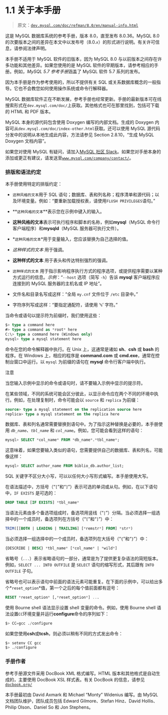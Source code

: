 # 1.1 关于本手册

> 原文：[`dev.mysql.com/doc/refman/8.0/en/manual-info.html`](https://dev.mysql.com/doc/refman/8.0/en/manual-info.html)

这是 MySQL 数据库系统的参考手册，版本 8.0，直至发布 8.0.36。MySQL 8.0 的次要版本之间的差异在本文中以发布号（8.0.*`x`*）的形式进行说明。有关许可信息，请参阅法律声明。

本手册不适用于 MySQL 软件的旧版本，因为 MySQL 8.0 与以前版本之间存在许多功能和其他差异。如果您使用的是 MySQL 软件的早期版本，请参考相应的手册。例如，*MySQL 5.7 参考手册*涵盖了 MySQL 软件 5.7 系列的发布。

因为本手册是作为参考使用的，所以不提供有关 SQL 或关系数据库概念的一般指导。它也不会教您如何使用操作系统或命令行解释器。

MySQL 数据库软件正在不断发展，参考手册也经常更新。手册的最新版本可在线搜索形式在`dev.mysql.com/doc/`上获取。其他格式也可在那里找到，包括可下载的 HTML 和 PDF 版本。

MySQL 本身的源代码包含使用 Doxygen 编写的内部文档。生成的 Doxygen 内容可从`dev.mysql.com/doc/index-other.html`获取。还可以使用 MySQL 源代码分发中的说明从本地生成此内容，方法请参见 Section 2.8.10，“生成 MySQL Doxygen 文档内容”。

如果您对使用 MySQL 有疑问，请加入[MySQL 社区 Slack](https://mysqlcommunity.slack.com/)。如果您对手册本身的添加或更正有建议，请发送至[`www.mysql.com/company/contact/`](http://www.mysql.com/company/contact/)。

### 排版和语法约定

本手册使用特定的排版约定：

+   `这种风格的文本`用于 SQL 语句；数据库、表和列名称；程序清单和源代码；以及环境变量。例如：“要重新加载授权表，请使用`FLUSH PRIVILEGES`语句。”

+   **`这种风格的文本`**表示您在示例中键入的输入。

+   **这种风格的文本**表示可执行程序和脚本的名称，例如**mysql**（MySQL 命令行客户端程序）和**mysqld**（MySQL 服务器可执行文件）。

+   *`这种风格的文本`*用于变量输入，您应该替换为自己选择的值。

+   *这种样式的文本* 用于强调。

+   **这种样式的文本** 用于表头和传达特别强烈的强调。

+   `这种样式的文本` 用于指示影响程序执行方式的程序选项，或提供程序需要以某种方式运行的信息。*示例*：“`--host` 选项（简写 `-h`）告诉 **mysql** 客户端程序应连接到的 MySQL 服务器的主机名或 IP 地址”。

+   文件名和目录名写成这样：“全局 `my.cnf` 文件位于 `/etc` 目录中。”

+   字符序列写成这样：“要指定通配符，请使用 ‘`%`’ 字符。”

当命令或语句以提示符为前缀时，我们使用这些：

```sql
$> type a command here
#> type a command as *root* here
C:\> type a command here (Windows only)
mysql> type a mysql statement here
```

命令在您的命令解释器中执行。在 Unix 上，这通常是诸如 **sh**、**csh** 或 **bash** 的程序。在 Windows 上，相应的程序是 **command.com** 或 **cmd.exe**，通常在控制台窗口中运行。以 `mysql` 为前缀的语句在 **mysql** 命令行客户端中执行。

注意

当您输入示例中显示的命令或语句时，请不要输入示例中显示的提示符。

在某些领域，不同的系统可能会区分彼此，以显示命令应在两个不同的环境中执行。例如，在处理复制时，命令可能会以 `source` 和 `replica` 为前缀：

```sql
source> type a mysql statement on the replication source here
replica> type a mysql statement on the replica here
```

数据库、表和列名通常需要替换到语句中。为了指示这种替换是必要的，本手册使用 *`db_name`*、*`tbl_name`* 和 *`col_name`*。例如，您可能会看到这样的语句：

```sql
mysql> SELECT *col_name* FROM *db_name*.*tbl_name*;
```

这意味着，如果您要输入类似的语句，您需要提供自己的数据库、表和列名，可能像这样：

```sql
mysql> SELECT author_name FROM biblio_db.author_list;
```

SQL 关键字不区分大小写，可以以任何大小写形式编写。本手册使用大写。

在语法描述中，方括号（“`[`”和“`]`”）表示可选的单词或从句。例如，在以下语句中，`IF EXISTS` 是可选的：

```sql
DROP TABLE [IF EXISTS] *tbl_name*
```

当语法元素由多个备选项组成时，备选项用竖线（“`|`”）分隔。当必须选择一组选择中的一个成员时，备选项列在方括号（“`[`”和“`]`”）中：

```sql
TRIM([[BOTH | LEADING | TRAILING] [*remstr*] FROM] *str*)
```

当必须选择一组选择中的一个成员时，备选项列在大括号（“`{`”和“`}`”）中：

```sql
{DESCRIBE | DESC} *tbl_name* [*col_name* | *wild*]
```

省略号（`...`）表示省略语句的一部分，通常是为了提供更复杂语法的简短版本。例如，`SELECT ... INTO OUTFILE` 是 `SELECT` 语句的缩写形式，其后跟有 `INTO OUTFILE` 子句。

省略号也可以表示语句中前面的语法元素可能重复。在下面的示例中，可以给出多个*`reset_option`*值，第一个之后的每个值前面都有逗号：

```sql
RESET *reset_option* [,*reset_option*] ...
```

使用 Bourne shell 语法显示设置 shell 变量的命令。例如，使用 Bourne shell 语法设置`CC`环境变量并运行**configure**命令的序列如下：

```sql
$> CC=gcc ./configure
```

如果您使用**csh**或**tcsh**，则必须以稍有不同的方式发出命令：

```sql
$> setenv CC gcc
$> ./configure
```

### 手册作者

参考手册源文件采用 DocBook XML 格式编写。HTML 版本和其他格式是自动生成的，主要使用 DocBook XSL 样式表。有关 DocBook 的信息，请参见[`docbook.org/`](http://docbook.org/)

本手册最初由 David Axmark 和 Michael “Monty” Widenius 编写。由 MySQL 文档团队维护，团队成员包括 Edward Gilmore、Stefan Hinz、David Hollis、Philip Olson、Daniel So 和 Jon Stephens。
